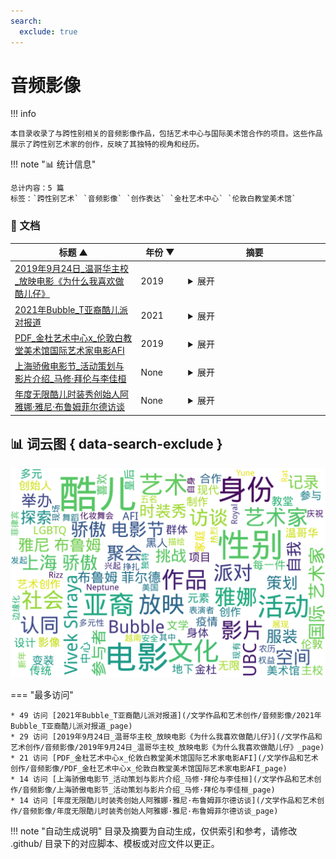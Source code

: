 ```yaml
---
search:
  exclude: true
---
```


# 音频影像


!!! info

    本目录收录了与跨性别相关的音频影像作品，包括艺术中心与国际美术馆合作的项目。这些作品展示了跨性别艺术家的创作，反映了其独特的视角和经历。



!!! note "📊 统计信息"

    总计内容：5 篇
    标签：`跨性别艺术` `音频影像` `创作表达` `金杜艺术中心` `伦敦白教堂美术馆`



### 📄 文档

<table>
<thead><tr>
<th style="width: 40%" data-sortable="true" data-sort-direction="asc" data-sort-type="text">标题 ▲</th>
<th style="width: 15%" data-sortable="true" data-sort-direction="desc" data-sort-type="year">年份 ▼</th>
<th style="width: 45%">摘要</th>
</tr></thead>
<tbody>
<tr data-name="2019年9月24日_温哥华主校_放映电影《为什么我喜欢做酷儿仔》" data-year="2019" data-date="2024-11-23 03:39:44">
                <td><a href="2019年9月24日_温哥华主校_放映电影《为什么我喜欢做酷儿仔》_page" class="md-button">2019年9月24日_温哥华主校_放映电影《为什么我喜欢做酷儿仔》</a></td>
                <td class="year-cell">2019</td>
                <td class="description-cell"><details markdown>
                    <summary>展开</summary>
                    <div class="description">
                        本文件记录了2019年9月24日在温哥华大学（UBC）主校举办的电影放映活动，播放的是由艺术家Vivek Shraya制作的影片《为什么我喜欢做酷儿仔》。影片放映后，参与者被邀请加入讨论，探讨身份、语言、文化以及在UBC作为酷儿仔的体验。参与的讨论环绕Vivek Shraya的作品，他不仅是一位表演艺术家和电影制作人，也是文学创作者。影片的内容来源于来自各地酷儿仔的真实故事，以及Vivek Shraya的博客和书籍中分享的经历。该活动还提供了有关性别、种族和社会公正的相关知识，由多个UBC办公室和集体联合举办。值得注意的是，该活动是开放的，参与者可享受免费的午餐，但需提前在线注册。
                        <br>年份：2019
                        <br>收录日期：2024-11-23 03:39:44
                    </div>
                </details></td>
            </tr>
<tr data-name="2021年Bubble_T亚裔酷儿派对报道" data-year="2021" data-date="2024-11-23 03:44:10">
                <td><a href="2021年Bubble_T亚裔酷儿派对报道_page" class="md-button">2021年Bubble_T亚裔酷儿派对报道</a></td>
                <td class="year-cell">2021</td>
                <td class="description-cell"><details markdown>
                    <summary>展开</summary>
                    <div class="description">
                        本文档详细记录了亚裔酷儿聚会Bubble_T于2020年农历新年举办的化妆舞会“Rat_Royal_T”。文章首先描绘了派对现场的热烈氛围以及参与者们的表现，强调了亚裔酷儿在美国社会中所面临的边缘化和身份认同的挣扎。派对上，菲律宾裔变装皇后K Rizz和越南裔变装皇后Yune Neptune等表演者通过其独特的服装和舞蹈展现了亚裔文化的多元性，其中包含了对自身身份的表达与庆祝。文章接着探讨了Bubble_T派对兴起的背景，强调2017年由五名艺术家发起这一旨在创造安全空间的地下聚会，反映了亚裔酷儿对现有权益和自我认同的追求。在面对特朗普政府反移民政策的压力时，这一聚会不仅为亚裔酷儿提供了相互支持的空间，也成为亚裔文化表达的重要平台。随着COVID-19疫情的到来和针对亚裔的仇恨犯罪增加，文章最后提出了该社区如何在逆境中坚持与发展，以及未来潜在的挑战和机遇。
                        <br>年份：2021
                        <br>收录日期：2024-11-23 03:44:10
                    </div>
                </details></td>
            </tr>
<tr data-name="PDF_金杜艺术中心x_伦敦白教堂美术馆国际艺术家电影AFI" data-year="2019" data-date="2024-11-07 18:46:18">
                <td><a href="PDF_金杜艺术中心x_伦敦白教堂美术馆国际艺术家电影AFI_page" class="md-button">PDF_金杜艺术中心x_伦敦白教堂美术馆国际艺术家电影AFI</a></td>
                <td class="year-cell">2019</td>
                <td class="description-cell"><details markdown>
                    <summary>展开</summary>
                    <div class="description">
                        该文件是关于金杜艺术中心与伦敦白教堂美术馆合作的国际艺术家电影项目(Art Film International/AFI)。展映时间为2019年4月18日至6月11日，展示了一系列以“性别”为主题的影像作品。电影项目旨在通过国际艺术家的创作，探讨性别认同、身体表现及归属等主题，反映了跨性别人士的生存状态与经验。文件中提到的影片包括哥伦比亚艺术家卡罗莱娜·凯塞多的《显灵》，意大利艺术家雅各布·米利亚尼的《沙漠》，以及土耳其艺术家塞内姆·格克切·奥乌尔泰金的《故乡》。这些电影通过探索不同文化、性别、政治、身份的交汇，传递出跨性别及酷儿身份的丰富表达与反思。作品中舞者通过肢体动作与空间对话，挑战传统的艺术空间与历史叙事，使得被遗忘的身份在现代艺术中重焕光彩。
                        <br>年份：2019
                        <br>收录日期：2024-11-07 18:46:18
                    </div>
                </details></td>
            </tr>
<tr data-name="上海骄傲电影节_活动策划与影片介绍_马修·拜伦与李佳桓" data-year="None" data-date="2024-11-23 06:27:34">
                <td><a href="上海骄傲电影节_活动策划与影片介绍_马修·拜伦与李佳桓_page" class="md-button">上海骄傲电影节_活动策划与影片介绍_马修·拜伦与李佳桓</a></td>
                <td class="year-cell">None</td>
                <td class="description-cell"><details markdown>
                    <summary>展开</summary>
                    <div class="description">
                        本文件为《上海骄傲电影节》的活动策划与影片介绍，详细介绍了电影节的主题、电影放映时间表以及参与的电影人和志愿者团队。文件中提到上海骄傲电影节的主题为“酷儿家庭”，旨在探索婚姻、收养等问题，促进母亲与酷儿孩子们之间的理解与接受。文中还回顾了导演关锦鹏的作品及其对酷儿影像的影响，强调了近年来LGBTQ群体在大荧幕上的表现及其意义。文件中列出了众多电影放映活动安排，涵盖了不同的主题短片和电影，并提供了各个活动地点的详细信息。
                        <br>年份：None
                        <br>收录日期：2024-11-23 06:27:34
                    </div>
                </details></td>
            </tr>
<tr data-name="年度无限酷儿时装秀创始人阿雅娜·雅尼·布鲁姆菲尔德访谈" data-year="None" data-date="2024-11-23 04:44:36">
                <td><a href="年度无限酷儿时装秀创始人阿雅娜·雅尼·布鲁姆菲尔德访谈_page" class="md-button">年度无限酷儿时装秀创始人阿雅娜·雅尼·布鲁姆菲尔德访谈</a></td>
                <td class="year-cell">None</td>
                <td class="description-cell"><details markdown>
                    <summary>展开</summary>
                    <div class="description">
                        本文件是对阿雅娜·雅尼·布鲁姆菲尔德的访谈，她是无限酷儿时装秀的创始人，主要讨论了她在时装设计及艺术创作中的理念和实践。阿雅娜在访谈中提到，她以手绘每一件设计而闻名，并力求在创作中增添酷儿风格的个性与独特性。该访谈探讨了阿雅娜与多位艺术家（包括康拉德·格瓦拉、林赛·塔利和拉娜·威廉姆斯等）的合作实践，作品通过不同形式的艺术探讨了身份的灵活性和边界模糊性。访谈中提到她的系列作品“蜘蛛缝制”的睡衣，体现了她对自然元素和个人风格的探索，特别是如何将传统男性服装与现代流行元素结合。作品中大胆使用色彩和复杂的层叠图案，以反映未被充分代表的黑人及酷儿群体的身份。阿雅娜强调了自我表达和爱的重要性，并认为每一件服装都是对社会和文化的挑战与回应。
                        <br>年份：None
                        <br>收录日期：2024-11-23 04:44:36
                    </div>
                </details></td>
            </tr>
</tbody>
</table>


## 📊 词云图 { data-search-exclude }

![词云图](abstracts_wordcloud.png)


<script>
const sortFunctions = {
    year: (a, b, direction) => {
        a = a === '未知' ? '0000' : a;
        b = b === '未知' ? '0000' : b;
        return direction === 'desc' ? b.localeCompare(a) : a.localeCompare(b);
    },
    count: (a, b, direction) => {
        const aNum = parseInt(a.match(/\d+/)?.[0] || '0');
        const bNum = parseInt(b.match(/\d+/)?.[0] || '0');
        return direction === 'desc' ? bNum - aNum : aNum - bNum;
    },
    text: (a, b, direction) => {
        return direction === 'desc' 
            ? b.localeCompare(a, 'zh-CN') 
            : a.localeCompare(b, 'zh-CN');
    }
};

document.addEventListener('DOMContentLoaded', function() {
    document.querySelectorAll('th[data-sortable="true"]').forEach(th => {
        th.style.cursor = 'pointer';
        th.addEventListener('click', () => sortTable(th));
        
        if (th.getAttribute('data-sort-direction')) {
            sortTable(th, true);
        }
    });
});

function sortTable(th, isInitial = false) {
    const table = th.closest('table');
    const tbody = table.querySelector('tbody');
    const colIndex = Array.from(th.parentNode.children).indexOf(th);
    
    // Store original rows with their sort values
    const rowsWithValues = Array.from(tbody.querySelectorAll('tr')).map(row => ({
        element: row,
        value: row.children[colIndex].textContent.trim(),
        html: row.innerHTML
    }));
    
    // Toggle or set initial sort direction
    const currentDirection = th.getAttribute('data-sort-direction');
    const direction = isInitial ? currentDirection : (currentDirection === 'desc' ? 'asc' : 'desc');
    
    // Update sort indicators
    th.closest('tr').querySelectorAll('th').forEach(header => {
        if (header !== th) {
            header.textContent = header.textContent.replace(/ [▼▲]$/, '');
            header.removeAttribute('data-sort-direction');
        }
    });
    
    th.textContent = th.textContent.replace(/ [▼▲]$/, '') + (direction === 'desc' ? ' ▼' : ' ▲');
    th.setAttribute('data-sort-direction', direction);
    
    // Get sort function based on column type
    const sortType = th.getAttribute('data-sort-type') || 'text';
    const sortFn = sortFunctions[sortType] || sortFunctions.text;
    
    // Sort rows
    rowsWithValues.sort((a, b) => sortFn(a.value, b.value, direction));
    
    // Clear and rebuild tbody
    tbody.innerHTML = '';
    rowsWithValues.forEach(row => {
        const tr = document.createElement('tr');
        tr.innerHTML = row.html;
        tbody.appendChild(tr);
    });
}

</script>
 

<div class="grid" markdown>

=== "最多访问"

    * 49 访问 [2021年Bubble_T亚裔酷儿派对报道](/文学作品和艺术创作/音频影像/2021年Bubble_T亚裔酷儿派对报道_page)
    * 29 访问 [2019年9月24日_温哥华主校_放映电影《为什么我喜欢做酷儿仔》](/文学作品和艺术创作/音频影像/2019年9月24日_温哥华主校_放映电影《为什么我喜欢做酷儿仔》_page)
    * 21 访问 [PDF_金杜艺术中心x_伦敦白教堂美术馆国际艺术家电影AFI](/文学作品和艺术创作/音频影像/PDF_金杜艺术中心x_伦敦白教堂美术馆国际艺术家电影AFI_page)
    * 14 访问 [上海骄傲电影节_活动策划与影片介绍_马修·拜伦与李佳桓](/文学作品和艺术创作/音频影像/上海骄傲电影节_活动策划与影片介绍_马修·拜伦与李佳桓_page)
    * 14 访问 [年度无限酷儿时装秀创始人阿雅娜·雅尼·布鲁姆菲尔德访谈](/文学作品和艺术创作/音频影像/年度无限酷儿时装秀创始人阿雅娜·雅尼·布鲁姆菲尔德访谈_page)



</div>


!!! note "自动生成说明"
    目录及摘要为自动生成，仅供索引和参考，请修改 .github/ 目录下的对应脚本、模板或对应文件以更正。
